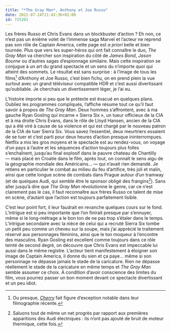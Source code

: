 ```yaml
---
title: "*The Gray Man*, Anthony et Joe Russo"
date: 2022-07-24T21:43:36+02:00
id: 725201 
---
```


Les frères Russo et Chris Evans dans un blockbuster d’action ? Eh non, ce n’est pas un énième volet de l’immense saga Marvel et l’acteur ne reprend pas son rôle de Captain America, cette page est *a priori* belle et bien tournée. Plus que vers les super-héros qui ont fait connaître le duo, *The Gray Man* va chercher son inspiration du côté de *James Bond*, *Jason Bourne* ou d’autres sagas d’espionnage similaire. Mais cette inspiration se conjugue à un art du grand spectacle et un sens du n’importe quoi qui atteint des sommets. Le résultat est sans surprise : à l’image de tous les films[^1] d’Anthony et Joe Russo, c’est bien fichu, on en prend plein la vue surtout avec un grand téléviseur compatible HDR et c’est aussi divertissant qu’oubliable. Je cherchais un divertissement léger, je l’ai eu.

L’histoire importe si peu que le prétexte est évacué en quelques plans. Oubliez les programmes compliqués, l’affiche résume tout ce qu’il faut savoir à propos de *The Gray Man*. Deux hommes s’affrontent, avec à ma gauche Ryan Gosling qui incarne « Sierra Six », un tueur officieux de la CIA et à ma droite Chris Evans, dans le rôle de Lloyd Hansen, ancien de la CIA qui a été viré à cause de sa violence et qui est chargé par le nouveau patron de la CIA de tuer Sierra Six. Vous savez l’essentiel, deux meurtriers essaient de se tuer et c’est parti pour deux heures d’action presque ininterrompues. Netflix a mis les gros moyens et le spectacle est au rendez-vous, on voyage d’un pays à l’autre et les séquences d’action toujours plus folles s’enchaînent, jusqu’au final explosif dans le pauvre chateau de Chantilly — mais placé en Croatie dans le film, après tout, on connaît le sens aigu de la géographie mondiale des Américains… — qui n’avait rien demandé. Je retiens en particulier le combat au milieu du feu d’artifice, très joli et malin, ainsi que cette longue scène de combats dans Prague autour d’un tramway (et de quelques Audi, qui semble être le sponsor obligé des frangins[^2]). Sans aller jusqu’à dire que *The Gray Man* révolutionne le genre, car ce n’est clairement pas le cas, il faut reconnaître aux frères Russo ce talent de mise en scène, d’autant que l’action est toujours parfaitement lisible. 

C’est leur point fort, il leur faudrait en revanche quelques cours sur le fond. L’intrigue est si peu importante que l’on finirait presque par s’ennuyer, même si le long-métrage a le bon ton de ne pas trop s’étaler dans le temps. L’intrigue secondaire avec la nièce de celui qui a recruté Sierra Six tombe un petit peu comme un cheveu sur la soupe, mais j’ai apprécié le traitement réservé aux personnages féminins, ainsi que le ton moqueur à l’encontre des masculins. Ryan Gosling est excellent comme toujours dans ce rôle teinté de second degré, on découvre que Chris Evans est impeccable lui aussi dans le même registre. L’acteur tient manifestement à éloigner son image de Captain America, il donne du sien et ça paye… même si son personnage ne dépasse jamais le stade de la caricature. Rien ne dépasse réellement le stade de la caricature en même temps et *The Gray Man* semble assumer ce choix. À condition d’avoir conscience des limites du film, vous pourrez passer un bon moment devant ce spectacle divertissant et un peu idiot.


[^1]: Ou presque, [*Cherry*](https://voiretmanger.fr/cherry-russo/) fait figure d’exception notable dans leur filmographie récente.

[^2]: Saluons tout de même un net progrès par rapport aux premières apparitions des Audi électriques : ils n’ont pas ajouté de bruit de moteur thermique, cette fois.